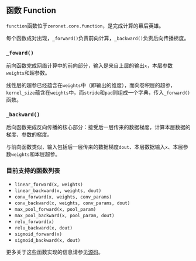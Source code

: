 ## 函数 Function
`function`函数位于`zeronet.core.function`，是完成计算的幕后英雄。

每个函数成对出现，`_forward()`负责前向计算，`_backward()`负责后向传播梯度。

### `_foward()`

前向函数完成网络计算中的前向部分，输入是来自上层的输出`x`，本层参数`weights`和超参数。

线性层的超参已经蕴含在`weights`中（即输出的维度），而向卷积层的超参，`kernel_size`蕴含在`weights`中，而`stride`和`pad`则组成一个字典，传入`_forward()`函数。

### `_backward()`

后向函数完成反向传播的核心部分：接受后一层传来的数据梯度，计算本层数据的梯度、参数的梯度。

与前向函数类似，输入包括后一层传来的数据梯度`dout`、本层数据输入`x`、本层参数`weights`和本层超参。

### 目前支持的函数列表
- `linear_forward(x, weights)`
- `linear_backward(x, weights, dout)`
- `conv_forward(x, weights, conv_params)`
- `conv_backward(x, weights, conv_params, dout)`
- `max_pool_forward(x, pool_param)`
- `max_pool_backward(x, pool_param, dout)`
- `relu_forward(x)`
- `relu_backward(x, dout)`
- `sigmoid_forward(x)`
- `sigmoid_backward(x, dout)`

更多关于这些函数实现的信息请参见[源码](https://github.com/ddlee96/ZeroNet/blob/master/zeronet/core/function.py)。